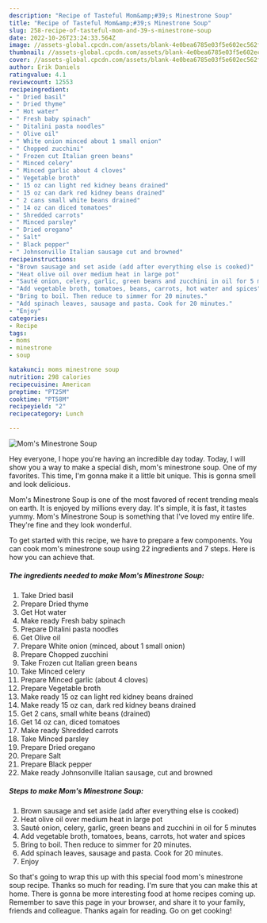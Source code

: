 ```yaml
---
description: "Recipe of Tasteful Mom&amp;#39;s Minestrone Soup"
title: "Recipe of Tasteful Mom&amp;#39;s Minestrone Soup"
slug: 258-recipe-of-tasteful-mom-and-39-s-minestrone-soup
date: 2022-10-26T23:24:33.564Z
image: //assets-global.cpcdn.com/assets/blank-4e0bea6785e03f5e602ec562f230caae08da540cada707380b4fe1bbebba43da.png
thumbnail: //assets-global.cpcdn.com/assets/blank-4e0bea6785e03f5e602ec562f230caae08da540cada707380b4fe1bbebba43da.png
cover: //assets-global.cpcdn.com/assets/blank-4e0bea6785e03f5e602ec562f230caae08da540cada707380b4fe1bbebba43da.png
author: Erik Daniels
ratingvalue: 4.1
reviewcount: 12553
recipeingredient:
- " Dried basil"
- " Dried thyme"
- " Hot water"
- " Fresh baby spinach"
- " Ditalini pasta noodles"
- " Olive oil"
- " White onion minced about 1 small onion"
- " Chopped zucchini"
- " Frozen cut Italian green beans"
- " Minced celery"
- " Minced garlic about 4 cloves"
- " Vegetable broth"
- " 15 oz can light red kidney beans drained"
- " 15 oz can dark red kidney beans drained"
- " 2 cans small white beans drained"
- " 14 oz can diced tomatoes"
- " Shredded carrots"
- " Minced parsley"
- " Dried oregano"
- " Salt"
- " Black pepper"
- " Johnsonville Italian sausage cut and browned"
recipeinstructions:
- "Brown sausage and set aside (add after everything else is cooked)"
- "Heat olive oil over medium heat in large pot"
- "Sauté onion, celery, garlic, green beans and zucchini in oil for 5 minutes"
- "Add vegetable broth, tomatoes, beans, carrots, hot water and spices"
- "Bring to boil. Then reduce to simmer for 20 minutes."
- "Add spinach leaves, sausage and pasta. Cook for 20 minutes."
- "Enjoy"
categories:
- Recipe
tags:
- moms
- minestrone
- soup

katakunci: moms minestrone soup 
nutrition: 298 calories
recipecuisine: American
preptime: "PT25M"
cooktime: "PT58M"
recipeyield: "2"
recipecategory: Lunch

---
```



![Mom&#39;s Minestrone Soup](//assets-global.cpcdn.com/assets/blank-4e0bea6785e03f5e602ec562f230caae08da540cada707380b4fe1bbebba43da.png)

Hey everyone, I hope you're having an incredible day today. Today, I will show you a way to make a special dish, mom&#39;s minestrone soup. One of my favorites. This time, I'm gonna make it a little bit unique. This is gonna smell and look delicious.



Mom&#39;s Minestrone Soup is one of the most favored of recent trending meals on earth. It is enjoyed by millions every day. It's simple, it is fast, it tastes yummy. Mom&#39;s Minestrone Soup is something that I've loved my entire life. They're fine and they look wonderful.


To get started with this recipe, we have to prepare a few components. You can cook mom&#39;s minestrone soup using 22 ingredients and 7 steps. Here is how you can achieve that.

<!--inarticleads1-->

##### The ingredients needed to make Mom&#39;s Minestrone Soup:

1. Take  Dried basil
1. Prepare  Dried thyme
1. Get  Hot water
1. Make ready  Fresh baby spinach
1. Prepare  Ditalini pasta noodles
1. Get  Olive oil
1. Prepare  White onion (minced, about 1 small onion)
1. Prepare  Chopped zucchini
1. Take  Frozen cut Italian green beans
1. Take  Minced celery
1. Prepare  Minced garlic (about 4 cloves)
1. Prepare  Vegetable broth
1. Make ready  15 oz can light red kidney beans drained
1. Make ready  15 oz can, dark red kidney beans drained
1. Get  2 cans, small white beans (drained)
1. Get  14 oz can, diced tomatoes
1. Make ready  Shredded carrots
1. Take  Minced parsley
1. Prepare  Dried oregano
1. Prepare  Salt
1. Prepare  Black pepper
1. Make ready  Johnsonville Italian sausage, cut and browned




<!--inarticleads2-->

##### Steps to make Mom&#39;s Minestrone Soup:

1. Brown sausage and set aside (add after everything else is cooked)
1. Heat olive oil over medium heat in large pot
1. Sauté onion, celery, garlic, green beans and zucchini in oil for 5 minutes
1. Add vegetable broth, tomatoes, beans, carrots, hot water and spices
1. Bring to boil. Then reduce to simmer for 20 minutes.
1. Add spinach leaves, sausage and pasta. Cook for 20 minutes.
1. Enjoy




So that's going to wrap this up with this special food mom&#39;s minestrone soup recipe. Thanks so much for reading. I'm sure that you can make this at home. There is gonna be more interesting food at home recipes coming up. Remember to save this page in your browser, and share it to your family, friends and colleague. Thanks again for reading. Go on get cooking!
